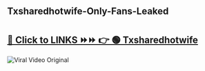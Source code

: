 
 ## Txsharedhotwife-Only-Fans-Leaked

# <h2><a href="https://clipsfans.com/Txsharedhotwife&ref=git">🔗 Click to LINKS ⏩⏩ 👉 🟢 Txsharedhotwife </a></h2>

<a href="https://clipsfans.com/Txsharedhotwife&ref=git" rel="nofollow" data-target="animated-image.originalLink"><img src="https://i.ibb.co.com/xMMVF88/686577567.gif" alt="Viral Video Original" style="max-width: 100%; display: inline-block;" data-target="animated-image.originalImage"></a>
